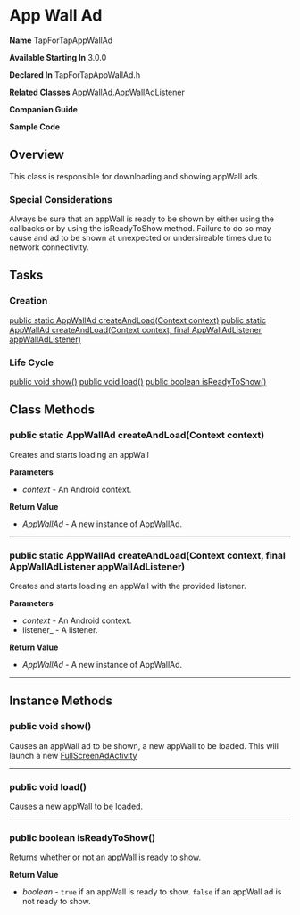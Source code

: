 # App Wall Ad

**Name** TapForTapAppWallAd

**Available Starting In**   3.0.0

**Declared In**    TapForTapAppWallAd.h

**Related Classes**  [AppWallAd.AppWallAdListener](app_wall_ad_listener.md)

**Companion Guide** 

**Sample Code**      

## Overview

This class is responsible for downloading and showing appWall ads.

### Special Considerations

Always be sure that an appWall is ready to be shown by either using the callbacks or by using the isReadyToShow method. Failure to do so may cause and ad to be shown at unexpected or undersireable times due to network connectivity.

## Tasks

### Creation
[public static AppWallAd createAndLoad(Context context)](public-static-AppWallAd-createAndLoad-Context-context)
[public static AppWallAd createAndLoad(Context context, final AppWallAdListener appWallAdListener)](public-static-AppWallAd-createAndLoadContext-context-final-AppWallAdListener-appWallAdListener)

### Life Cycle
[public void show()](public-void-show)
[public void load()](public-void-load)
[public boolean isReadyToShow()](public-boolean-isReadyToShow)

## Class Methods
### public static AppWallAd createAndLoad(Context context)

Creates and starts loading an appWall

**Parameters**

  - _context_ - An Android context.

**Return Value**

  - _AppWallAd_ - A new instance of AppWallAd.

---

### public static AppWallAd createAndLoad(Context context, final AppWallAdListener appWallAdListener)

Creates and starts loading an appWall with the provided listener.

**Parameters**

  - _context_ - An Android context.
  - listener_ - A listener.

**Return Value**

  - _AppWallAd_ - A new instance of AppWallAd.

---

## Instance Methods
### public void show()

Causes an appWall ad to be shown, a new appWall to be loaded. This will launch a new [FullScreenAdActivity]()

---

### public void load()

Causes a new appWall to be loaded.

---

### public boolean isReadyToShow()

Returns whether or not an appWall is ready to show.

**Return Value**

  - _boolean_ - `true` if an appWall is ready to show. `false` if an appWall ad is not ready to show.

